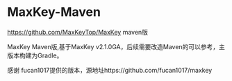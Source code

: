 # MaxKey-Maven
https://github.com/MaxKeyTop/MaxKey   maven版


MaxKey Maven版,基于MaxKey v2.1.0GA，后续需要改造Maven的可以参考，主版本构建为Gradle。

感谢  fucan1017提供的版本，源地址https://github.com/fucan1017/maxkey
